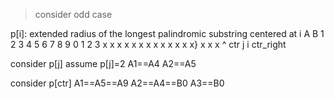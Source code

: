 > consider odd case

p[i]: extended radius of the longest palindromic substring centered at i
A                 B
1 2 3 4 5 6 7 8 9 0 1 2 3 
x x x x x x x x x x x x x} x x x 
            ^
           ctr
    j             i
                        ctr_right


consider p[j]
assume p[j]=2
A1==A4
A2==A5

consider p[ctr]
A1==A5==A9
A2==A4==B0
A3==B0

